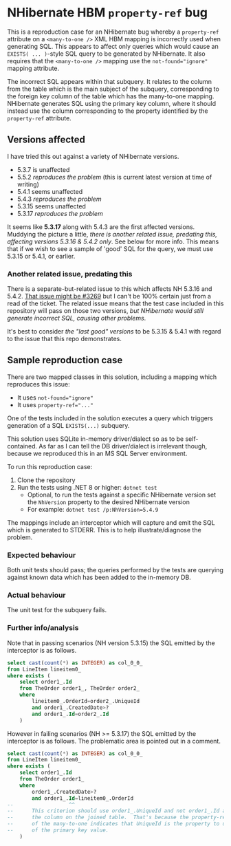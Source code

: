 # NHibernate HBM `property-ref` bug

This is a reproduction case for an NHibernate bug whereby a `property-ref` attribute on a `<many-to-one />` XML HBM mapping is incorrectly used when generating SQL.
This appears to affect only queries which would cause an `EXISTS( ... )`-style SQL query to be generated by NHibernate.
It also requires that the `<many-to-one />` mapping use the `not-found="ignore"` mapping attribute.

The incorrect SQL appears within that subquery. It relates to the column from the table which is the main subject of the subquery, corresponding to the foreign key column of the table which has the many-to-one mapping.  NHibernate generates SQL using the primary key column, where it should instead use the column corresponding to the property identified by the `property-ref` attribute.

## Versions affected

I have tried this out against a variety of NHibernate versions.

* 5.3.7 is unaffected
* 5.5.2 _reproduces the problem_ (this is current latest version at time of writing)
* 5.4.1 seems unaffected
* 5.4.3 _reproduces the problem_
* 5.3.15 seems unaffected
* 5.3.17 _reproduces the problem_

It seems like **5.3.17** along with 5.4.3 are the first affected versions.
Muddying the picture a little, _there is another related issue, predating this, affecting versions 5.3.16 & 5.4.2 only_.  See below for more info.
This means that if we wish to see a sample of 'good' SQL for the query, we must use 5.3.15 or 5.4.1, or earlier.

### Another related issue, predating this

There is a separate-but-related issue to this which affects NH 5.3.16 and 5.4.2.
[That issue might be #3269](https://github.com/nhibernate/nhibernate-core/issues/3269) but I can't be 100% certain just from a read of the ticket.
The related issue means that the test case included in this repository will pass on those two versions, _but NHibernate would still generate incorrect SQL, causing other problems_.

It's best to consider _the "last good" versions_ to be 5.3.15 & 5.4.1 with regard to the issue that this repo demonstrates.

## Sample reproduction case

There are two mapped classes in this solution, including a mapping which reproduces this issue:

* It uses `not-found="ignore"`
* It uses `property-ref="..."`

One of the tests included in the solution executes a query which triggers generation of a SQL `EXISTS(...)` subquery.

This solution uses SQLite in-memory driver/dialect so as to be self-contained.
As far as I can tell the DB driver/dialect is irrelevant though, because we reproduced this in an MS SQL Server environment.

To run this reproduction case:

1. Clone the repository
2. Run the tests using .NET 8 or higher: `dotnet test`
    * Optional, to run the tests against a specific NHibernate version set the `NhVersion` property to the desired NHibernate version
    * For example: `dotnet test /p:NhVersion=5.4.9`

The mappings include an interceptor which will capture and emit the SQL which is generated to STDERR.
This is to help illustrate/diagnose the problem.

### Expected behaviour

Both unit tests should pass; the queries performed by the tests are querying against known data which has been added to the in-memory DB.

### Actual behaviour

The unit test for the subquery fails.

### Further info/analysis

Note that in passing scenarios (NH version 5.3.15) the SQL emitted by the interceptor is as follows.

```sql
select cast(count(*) as INTEGER) as col_0_0_
from LineItem lineitem0_
where exists (
    select order1_.Id
    from TheOrder order1_, TheOrder order2_
    where
        lineitem0_.OrderId=order2_.UniqueId
        and order1_.CreatedDate>?
        and order1_.Id=order2_.Id
    )
```

However in failing scenarios (NH >= 5.3.17) the SQL emitted by the interceptor is as follows.  The problematic area is pointed out in a comment.

```sql
select cast(count(*) as INTEGER) as col_0_0_
from LineItem lineitem0_
where exists (
    select order1_.Id
    from TheOrder order1_
    where
        order1_.CreatedDate>?
        and order1_.Id=lineitem0_.OrderId
--                  ^^
--      This criterion should use order1_.UniqueId and not order1_.Id as
--      the column on the joined table.  That's because the property-ref attribute
--      of the many-to-one indicates that UniqueId is the property to use, instead
--      of the primary key value.
    )
```
